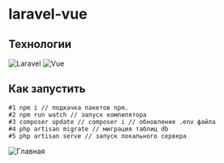 # laravel-vue
## Технологии 
![Laravel](https://img.shields.io/badge/-Laravel-000000?style=for-the-badge&logo=Laravel) ![Vue](https://img.shields.io/badge/-Vue.Js-000000?style=for-the-badge&logo=Vue.js)

## Как запустить
```
#1 npm i // подкачка пакетов npm.
#2 npm run watch // запуск компилятора
#3 composer update // composer i // обновление .env файла
#4 php artisan migrate // миграция таблиц db
#5 php artisan serve // запуск локального сервера
```
![Главная](https://sun5-4.userapi.com/s/v1/if2/t7IqkbjqndLEPgLt1jmLiD_b-geUAV7cVbwKGh64HiqtM3pu5pHtXwoVJXeAqP8FHFpG7CbnFwLw9GuXzl0nlkhZ.jpg?size=1902x802&quality=95&type=album)
